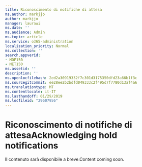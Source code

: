 ```yaml
---
title: Riconoscimento di notifiche di attesa
ms.author: markjjo
author: markjjo
manager: laurawi
ms.date: ''
ms.audience: Admin
ms.topic: article
ms.service: o365-administration
localization_priority: Normal
ms.collection: ''
search.appverid:
- MOE150
- MET150
ms.assetid: ''
description: ''
ms.openlocfilehash: 2ed2a30919332f7c301d3175350dfd23a66b1f3c
ms.sourcegitcommit: ee28ee2b2bdfd049333c2f495d7f7780d13af4a6
ms.translationtype: MT
ms.contentlocale: it-IT
ms.lasthandoff: 01/29/2019
ms.locfileid: "29607956"
---
```

# <a name="acknowledging-hold-notifications"></a><span data-ttu-id="778aa-102">Riconoscimento di notifiche di attesa</span><span class="sxs-lookup"><span data-stu-id="778aa-102">Acknowledging hold notifications</span></span> 

<span data-ttu-id="778aa-103">Il contenuto sarà disponibile a breve.</span><span class="sxs-lookup"><span data-stu-id="778aa-103">Content coming soon.</span></span>
